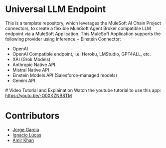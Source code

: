 # Universal LLM Endpoint
This is a template repository, which leverages the MuleSoft AI Chain Project connectors, to create a flexible MuleSoft Agent Broker compatible LLM endpoint via a MuleSoft Application. This MuleSoft Application supports the following provider using Inference + Einstein Connector:
- OpenAI
- OpenAI Compatible endpoint, i.e. Heroku, LMStudio, GPT4ALL, etc.
- XAI (Grok Models)
- Anthropic Native API
- Mistral Native API
- Einstein Models API (Salesforce-managed models)
- Gemini API

# Video Tutorial and Explaination
Watch the youtube tutorial to use this app: https://youtu.be/-O0XKZNB8TM

# Contributors
- [Jorge Garcia](https://www.linkedin.com/in/jorgegarciaperez/)
- [Ignacio Lucas](https://www.linkedin.com/in/ignacio-lucas-64892193/)
- [Amir Khan](https://www.linkedin.com/in/amir-khan-ak/)